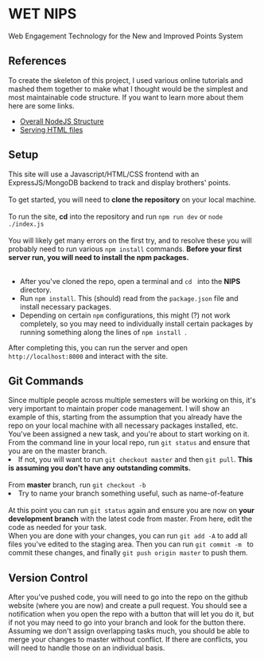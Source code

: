 # WET NIPS
Web Engagement Technology for the New and Improved Points System

<h2>References</h2>
To create the skeleton of this project, I used various online tutorials and mashed them together
to make what I thought would be the simplest and most maintainable code structure. If you want to learn more about them here are some links.
<ul>
  <li><a href=https://auth0.com/blog/create-a-simple-and-stylish-node-express-app/#Set-Up-Express-with-Node-js>Overall NodeJS Structure</a>
  <li><a href=https://www.digitalocean.com/community/tutorials/use-expressjs-to-deliver-html-files>Serving HTML files</a></li>
</ul>

<h2>Setup</h2>
This site will use a Javascript/HTML/CSS frontend with an ExpressJS/MongoDB backend to track and display brothers' points.<br></br>
To get started, you will need to <b>clone the repository</b> on your local machine.<br></br>
To run the site, <b>cd</b> into the repository and run 
<code>npm run dev</code> or <code>node ./index.js</code><br></br>
You will likely get many errors on the first try, and to resolve these you will probably need to run various <code>npm install</code> commands.
<strong>Before your first server run, you will need to install the npm packages.</strong><br></br>
<ul>
  <li>After you've cloned the repo, open a terminal and <code>cd <path-to-directory></code> into the <strong>NIPS</strong> directory.</li>
  <li>Run <code>npm install</code>. This (should) read from the <code>package.json</code> file and install necessary packages.</li>
  <li>Depending on certain <code>npm</code> configurations, this might (?) not work completely, so you may need to individually install certain packages by running 
    something along the lines of <code>npm install <package-name></code>.
</ul>
    After completing this, you can run the server and open <code>http://localhost:8000</code> and interact with the site.


<h2>Git Commands</h2>
Since multiple people across multiple semesters will be working on this, it's very important to maintain proper code management.
I will show an example of this, starting from the assumption that you already have the repo on your local machine with all necessary packages installed, etc.
<br>
You've been assigned a new task, and you're about to start working on it.<br>
From the command line in your local repo, run <code>git status</code> and ensure that you are on the master branch.
<li>If not, you will want to run <code>git checkout master</code> and then <code>git pull</code>. <b>This is assuming you don't have any outstanding commits.</b></li><br>
From <b>master</b> branch, run <code>git checkout -b <your-new-branch></code>
<li>Try to name your branch something useful, such as name-of-feature</li><br>
  At this point you can run <code>git status</code> again and ensure you are now on <b>your development branch</b> with the latest code from master. From here, edit the code
as needed for your task.<br>
When you are done with your changes, you can run <code>git add -A</code> to add all files you've edited to the staging area. Then you can run <code>git commit -m <message></code>
to commit these changes, and finally <code>git push origin master</code> to push them.

<h2>Version Control</h2>
After you've pushed code, you will need to go into the repo on the github website (where you are now) and create a pull request. You should see a 
notification when you open the repo with a button that will let you do it, but if not you may need to go into your branch and look for the button there.
Assuming we don't assign overlapping tasks much, you should be able to merge your changes to master without conflict. If there are conflicts, you will need
to handle those on an individual basis.
